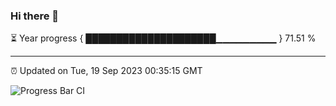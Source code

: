 ### Hi there 👋

⏳ Year progress { █████████████████████▁▁▁▁▁▁▁▁▁ } 71.51 %

---

⏰ Updated on Tue, 19 Sep 2023 00:35:15 GMT

![Progress Bar CI](https://github.com/Shyam-Makwana/GitHub-Actions-Demo/workflows/Progress%20Bar%20CI/badge.svg)
